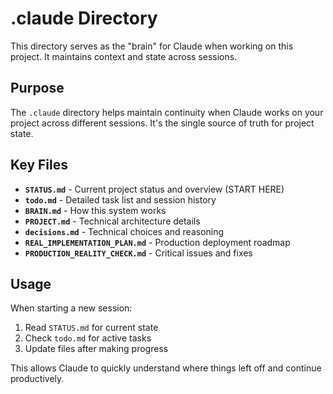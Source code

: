 # .claude Directory

This directory serves as the "brain" for Claude when working on this project. It maintains context and state across sessions.

## Purpose

The `.claude` directory helps maintain continuity when Claude works on your project across different sessions. It's the single source of truth for project state.

## Key Files

- **`STATUS.md`** - Current project status and overview (START HERE)
- **`todo.md`** - Detailed task list and session history
- **`BRAIN.md`** - How this system works
- **`PROJECT.md`** - Technical architecture details
- **`decisions.md`** - Technical choices and reasoning
- **`REAL_IMPLEMENTATION_PLAN.md`** - Production deployment roadmap
- **`PRODUCTION_REALITY_CHECK.md`** - Critical issues and fixes

## Usage

When starting a new session:
1. Read `STATUS.md` for current state
2. Check `todo.md` for active tasks
3. Update files after making progress

This allows Claude to quickly understand where things left off and continue productively.